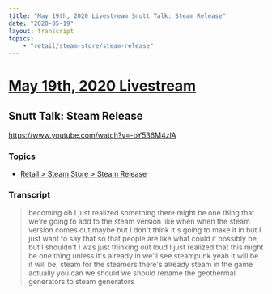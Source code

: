 ```yaml
---
title: "May 19th, 2020 Livestream Snutt Talk: Steam Release"
date: "2020-05-19"
layout: transcript
topics:
    - "retail/steam-store/steam-release"
---
```

# [May 19th, 2020 Livestream](../2020-05-19.md)
## Snutt Talk: Steam Release
https://www.youtube.com/watch?v=-oY536M4zlA

### Topics
* [Retail > Steam Store > Steam Release](../topics/retail/steam-store/steam-release.md)

### Transcript

> becoming oh I just realized something there might be one thing that we're going to add to the steam version like when when the steam version comes out maybe but I don't think it's going to make it in but I just want to say that so that people are like what could it possibly be, but I shouldn't I was just thinking out loud I just realized that this might be one thing unless it's already in we'll see steampunk yeah it will be it will be, steam for the steamers there's already steam in the game actually you can we should we should rename the geothermal generators to steam generators
